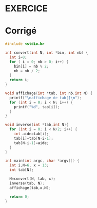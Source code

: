# EXERCICE

# Corrigé

<div class="tabbed-blocks">

```c
#include <stdio.h>

int convert(int N, int *bin, int nb) {
  int i=0;
  for ( i = 0; nb > 0; i++) {
    bin[i] = nb % 2;
    nb = nb / 2;
  }
  return i;
}

void affichage(int *tab, int nb,int N) {
  printf("\naffichage de tab[]\n");
  for (int i = 0; i < N; i++) {
    printf("%d", tab[i]);
  }
}

void inverse(int *tab,int N){
  for (int i = 0; i < N/2; i++) {
    int aide=tab[i];
    tab[i]=tab[N-i-1];
    tab[N-i-1]=aide;
  }
}

int main(int argc, char *argv[]) {
  int i,N=6, x = 13;
  int tab[N];

  N=convert(N, tab, x);
  inverse(tab, N);
  affichage(tab,x,N);

  return 0;
}
```

```matlab
```

<!-- ```py -->
<!-- ``` -->
<!---->
<!-- ```dart -->
<!-- ``` -->
<!---->
<!-- ```lua -->
<!-- ``` -->
<!---->
<!-- ```rust -->
<!-- ``` -->
<!---->
<!-- ```js -->
<!-- ``` -->
<!---->
<!-- ```sh -->
<!-- ``` -->

</div>
